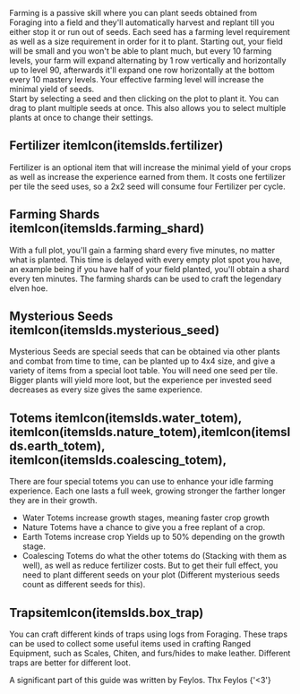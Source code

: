 
Farming is a passive skill where you can plant seeds obtained from Foraging into a field and they'll
automatically harvest and replant till you either stop it or run out of seeds. Each seed has a farming level
requirement as well as a size requirement in order for it to plant. Starting out, your field will be small
and you won't be able to plant much, but every 10 farming levels, your farm will expand alternating by 1 row
vertically and horizontally up to level 90, afterwards it'll expand one row horizontally at the bottom every
10 mastery levels. Your effective farming level will increase the minimal yield of seeds.
<br />
Start by selecting a seed and then clicking on the plot to plant it. You can drag to plant multiple seeds at
once. This also allows you to select multiple plants at once to change their settings.

## Fertilizer itemIcon(itemsIds.fertilizer)
Fertilizer is an optional item that will increase the minimal yield of your crops as well as increase the
experience earned from them. It costs one fertilizer per tile the seed uses, so a 2x2 seed will consume four
Fertilizer per cycle.

## Farming Shards itemIcon(itemsIds.farming_shard)
With a full plot, you'll gain a farming shard every five minutes, no matter what is planted. This time is
delayed with every empty plot spot you have, an example being if you have half of your field planted, you'll
obtain a shard every ten minutes. The farming shards can be used to craft the legendary elven hoe.

## Mysterious Seeds itemIcon(itemsIds.mysterious_seed)
Mysterious Seeds are special seeds that can be obtained via other plants and combat from time to time, can
be planted up to 4x4 size, and give a variety of items from a special loot table. You will need one seed per
tile. Bigger plants will yield more loot, but the experience per invested seed decreases as every size gives
the same experience.

## Totems itemIcon(itemsIds.water_totem), itemIcon(itemsIds.nature_totem),itemIcon(itemsIds.earth_totem), itemIcon(itemsIds.coalescing_totem),
There are four special totems you can use to enhance your idle farming experience. Each one lasts a full
week, growing stronger the farther longer they are in their growth.
<ul>
	<li>Water Totems increase growth stages, meaning faster crop growth</li>
	<li>Nature Totems have a chance to give you a free replant of a crop.</li>
	<li>Earth Totems increase crop Yields up to 50% depending on the growth stage.</li>
	<li>
		Coalescing Totems do what the other totems do (Stacking with them as well), as well as reduce
		fertilizer costs. But to get their full effect, you need to plant different seeds on your plot
		(Different mysterious seeds count as different seeds for this).
	</li>
</ul>

## TrapsitemIcon(itemsIds.box_trap)
You can craft
different kinds of traps using logs from Foraging. These traps can be used to collect some useful items used
in crafting Ranged Equipment, such as Scales, Chiten, and furs/hides to make leather. Different traps are
better for different loot.
<p color='gray' fontStyle='oblique'>
	A significant part of this guide was written by Feylos. Thx Feylos {'<3'}
</p>
